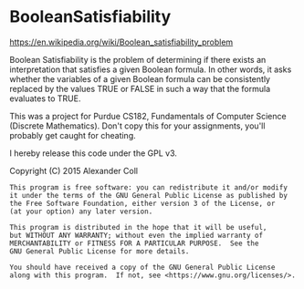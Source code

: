 # BooleanSatisfiability

https://en.wikipedia.org/wiki/Boolean_satisfiability_problem

Boolean Satisfiability is the problem of determining if there exists an interpretation that satisfies a given Boolean formula. In other words, it asks whether the variables of a given Boolean formula can be consistently replaced by the values TRUE or FALSE in such a way that the formula evaluates to TRUE.

This was a project for Purdue CS182, Fundamentals of Computer Science (Discrete Mathematics). Don't copy this for your assignments, you'll probably get caught for cheating.


I hereby release this code under the GPL v3. 

Copyright (C) 2015  Alexander Coll

    This program is free software: you can redistribute it and/or modify
    it under the terms of the GNU General Public License as published by
    the Free Software Foundation, either version 3 of the License, or
    (at your option) any later version.

    This program is distributed in the hope that it will be useful,
    but WITHOUT ANY WARRANTY; without even the implied warranty of
    MERCHANTABILITY or FITNESS FOR A PARTICULAR PURPOSE.  See the
    GNU General Public License for more details.

    You should have received a copy of the GNU General Public License
    along with this program.  If not, see <https://www.gnu.org/licenses/>.
